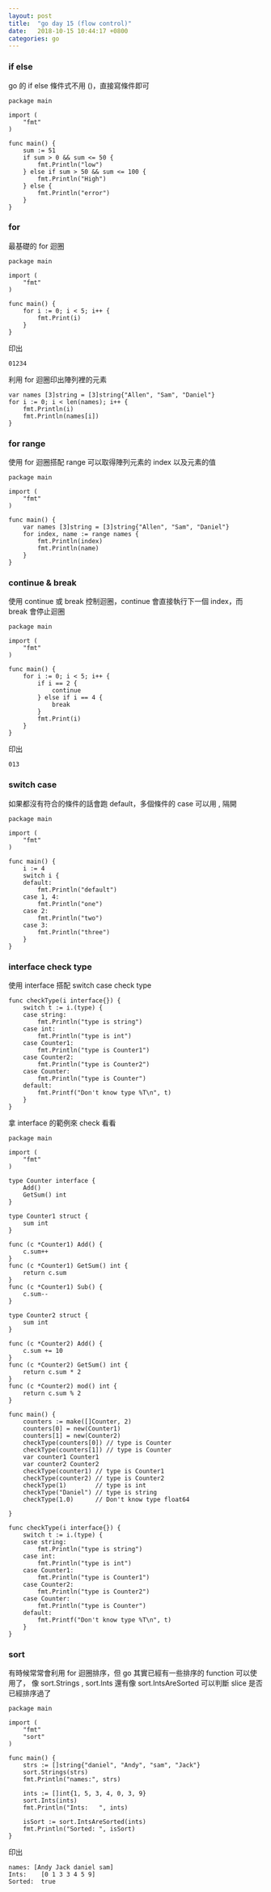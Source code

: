 ```yaml
---
layout: post
title:  "go day 15 (flow control)"
date:   2018-10-15 10:44:17 +0800
categories: go
---
```



### if else
go 的 if else 條件式不用 ()，直接寫條件即可  

```
package main

import (
	"fmt"
)

func main() {
	sum := 51
	if sum > 0 && sum <= 50 {
		fmt.Println("low")
	} else if sum > 50 && sum <= 100 {
		fmt.Println("High")
	} else {
		fmt.Println("error")
	}
}

```

### for

最基礎的 for 迴圈  

```
package main

import (
	"fmt"
)

func main() {
	for i := 0; i < 5; i++ {
		fmt.Print(i)
	}
}

```
印出
```
01234
```

利用 for 迴圈印出陣列裡的元素  

```
var names [3]string = [3]string{"Allen", "Sam", "Daniel"}
for i := 0; i < len(names); i++ {
	fmt.Println(i)
	fmt.Println(names[i])
}
```

### for range

使用 for 迴圈搭配 range 可以取得陣列元素的 index 以及元素的值  

```
package main

import (
	"fmt"
)

func main() {
	var names [3]string = [3]string{"Allen", "Sam", "Daniel"}
	for index, name := range names {
		fmt.Println(index)
		fmt.Println(name)
	}
}

```


### continue & break

使用 continue 或 break 控制迴圈，continue 會直接執行下一個 index，而 break 會停止迴圈  

```
package main

import (
	"fmt"
)

func main() {
	for i := 0; i < 5; i++ {
		if i == 2 {
			continue
		} else if i == 4 {
			break
		}
		fmt.Print(i)
	}
}

```

印出  

```
013
```


### switch case
如果都沒有符合的條件的話會跑 default，多個條件的 case 可以用 , 隔開  

```
package main

import (
	"fmt"
)

func main() {
	i := 4
	switch i {
	default:
		fmt.Println("default")
	case 1, 4:
		fmt.Println("one")
	case 2:
		fmt.Println("two")
	case 3:
		fmt.Println("three")
	}
}

```

### interface check type

使用 interface 搭配 switch case check type  

```
func checkType(i interface{}) {
	switch t := i.(type) {
	case string:
		fmt.Println("type is string")
	case int:
		fmt.Println("type is int")
	case Counter1:
		fmt.Println("type is Counter1")
	case Counter2:
		fmt.Println("type is Counter2")
	case Counter:
		fmt.Println("type is Counter")
	default:
		fmt.Printf("Don't know type %T\n", t)
	}
}
```
拿 interface 的範例來 check 看看  

```
package main

import (
	"fmt"
)

type Counter interface {
	Add()
	GetSum() int
}

type Counter1 struct {
	sum int
}

func (c *Counter1) Add() {
	c.sum++
}
func (c *Counter1) GetSum() int {
	return c.sum
}
func (c *Counter1) Sub() {
	c.sum--
}

type Counter2 struct {
	sum int
}

func (c *Counter2) Add() {
	c.sum += 10
}
func (c *Counter2) GetSum() int {
	return c.sum * 2
}
func (c *Counter2) mod() int {
	return c.sum % 2
}

func main() {
	counters := make([]Counter, 2)
	counters[0] = new(Counter1)
	counters[1] = new(Counter2)
	checkType(counters[0]) // type is Counter
	checkType(counters[1]) // type is Counter
	var counter1 Counter1
	var counter2 Counter2
	checkType(counter1) // type is Counter1
	checkType(counter2) // type is Counter2
	checkType(1)        // type is int
	checkType("Daniel") // type is string
	checkType(1.0)      // Don't know type float64

}

func checkType(i interface{}) {
	switch t := i.(type) {
	case string:
		fmt.Println("type is string")
	case int:
		fmt.Println("type is int")
	case Counter1:
		fmt.Println("type is Counter1")
	case Counter2:
		fmt.Println("type is Counter2")
	case Counter:
		fmt.Println("type is Counter")
	default:
		fmt.Printf("Don't know type %T\n", t)
	}
}

```




### sort

有時候常常會利用 for 迴圈排序，但 go 其實已經有一些排序的 function 可以使用了，
像 sort.Strings , sort.Ints 還有像 sort.IntsAreSorted 可以判斷 slice 是否已經排序過了  

```
package main

import (
	"fmt"
	"sort"
)

func main() {
	strs := []string{"daniel", "Andy", "sam", "Jack"}
	sort.Strings(strs)
	fmt.Println("names:", strs)

	ints := []int{1, 5, 3, 4, 0, 3, 9}
	sort.Ints(ints)
	fmt.Println("Ints:   ", ints)

	isSort := sort.IntsAreSorted(ints)
	fmt.Println("Sorted: ", isSort)
}

```

印出  

```
names: [Andy Jack daniel sam]
Ints:    [0 1 3 3 4 5 9]
Sorted:  true
```









